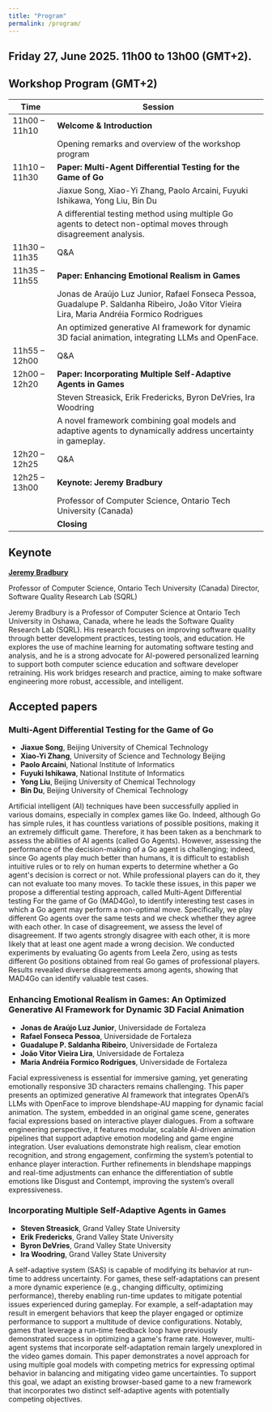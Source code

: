 ```yaml
---
title: "Program"
permalink: /program/
---
```


## Friday 27, June 2025. 11h00 to 13h00 (GMT+2). 

## Workshop Program (GMT+2)

| Time              | Session                                                                 |
|-------------------|-------------------------------------------------------------------------|
| 11h00 – 11h10     | **Welcome & Introduction**                                              |
|                   | Opening remarks and overview of the workshop program                    |
| 11h10 – 11h30     | **Paper: Multi-Agent Differential Testing for the Game of Go**          |
|                   | Jiaxue Song, Xiao-Yi Zhang, Paolo Arcaini, Fuyuki Ishikawa, Yong Liu, Bin Du |
|                   | A differential testing method using multiple Go agents to detect non-optimal moves through disagreement analysis. |
| 11h30 – 11h35     | Q&A                                                                     |
| 11h35 – 11h55     | **Paper: Enhancing Emotional Realism in Games**                         |
|                   | Jonas de Araújo Luz Junior, Rafael Fonseca Pessoa, Guadalupe P. Saldanha Ribeiro, João Vitor Vieira Lira, Maria Andréia Formico Rodrigues |
|                   | An optimized generative AI framework for dynamic 3D facial animation, integrating LLMs and OpenFace. |
| 11h55 – 12h00     | Q&A                                                                     |
| 12h00 – 12h20     | **Paper: Incorporating Multiple Self-Adaptive Agents in Games**         |
|                   | Steven Streasick, Erik Fredericks, Byron DeVries, Ira Woodring         |
|                   | A novel framework combining goal models and adaptive agents to dynamically address uncertainty in gameplay. |
| 12h20 – 12h25     | Q&A                                                                     |
| 12h25 – 13h00     | **Keynote: Jeremy Bradbury**                                             |
|                   | Professor of Computer Science, Ontario Tech University (Canada)         |
|  | **Closing** | 



## Keynote

**[Jeremy Bradbury](sqrlab.ca)**

Professor of Computer Science, Ontario Tech University (Canada)
Director, Software Quality Research Lab (SQRL)

Jeremy Bradbury is a Professor of Computer Science at Ontario Tech University in Oshawa, Canada, where he leads the Software Quality Research Lab (SQRL). His research focuses on improving software quality through better development practices, testing tools, and education. He explores the use of machine learning for automating software testing and analysis, and he is a strong advocate for AI-powered personalized learning to support both computer science education and software developer retraining. His work bridges research and practice, aiming to make software engineering more robust, accessible, and intelligent.

## Accepted papers

### Multi-Agent Differential Testing for the Game of Go

- **Jiaxue Song**, Beijing University of Chemical Technology
- **Xiao-Yi Zhang**, University of Science and Technology Beijing
- **Paolo Arcaini**, National Institute of Informatics
- **Fuyuki Ishikawa**, National Institute of Informatics
- **Yong Liu**, Beijing University of Chemical Technology
- **Bin Du**, Beijing University of Chemical Technology

Artificial intelligent (AI) techniques have been successfully applied in various domains, especially in complex games like Go. Indeed, although Go has simple rules, it has countless variations of possible positions, making it an extremely difficult game. Therefore, it has been taken as a benchmark to assess the abilities of AI agents (called Go Agents). However, assessing the performance of the decision-making of a Go agent is challenging; indeed, since Go agents play much better than humans, it is difficult to establish intuitive rules or to rely on human experts to determine whether a Go agent's decision is correct or not. While professional players can do it, they can not evaluate too many moves. To tackle these issues, in this paper we propose a differential testing approach, called Multi-Agent Differential testing For the game of Go (MAD4Go), to identify interesting test cases in which a Go agent may perform a non-optimal move. Specifically, we play different Go agents over the same tests and we check whether they agree with each other. In case of disagreement, we assess the level of disagreement. If two agents strongly disagree with each other, it is more likely that at least one agent made a wrong decision. We conducted experiments by evaluating Go agents from Leela Zero, using as tests different Go positions obtained from real Go games of professional players. Results revealed diverse disagreements among agents, showing that MAD4Go can identify valuable test cases.

### Enhancing Emotional Realism in Games: An Optimized Generative AI Framework for Dynamic 3D Facial Animation

- **Jonas de Araújo Luz Junior**, Universidade de Fortaleza
- **Rafael Fonseca Pessoa**, Universidade de Fortaleza
- **Guadalupe P. Saldanha Ribeiro**, Universidade de Fortaleza
- **João Vitor Vieira Lira**, Universidade de Fortaleza
- **Maria Andréia Formico Rodrigues**, Universidade de Fortaleza

Facial expressiveness is essential for immersive gaming, yet generating emotionally responsive 3D characters remains challenging. This paper presents an optimized generative AI framework that integrates OpenAI’s LLMs with OpenFace to improve blendshape-AU mapping for dynamic facial animation. The system, embedded in an original game scene, generates facial expressions based on interactive player dialogues. From a software engineering perspective, it features modular, scalable AI-driven animation pipelines that support adaptive emotion modeling and game engine integration. User evaluations demonstrate high realism, clear emotion recognition, and strong engagement, confirming the system’s potential to enhance player interaction. Further refinements in blendshape mappings and real-time adjustments can enhance the differentiation of subtle emotions like Disgust and Contempt, improving the system’s overall expressiveness.

### Incorporating Multiple Self-Adaptive Agents in Games

- **Steven Streasick**, Grand Valley State University
- **Erik Fredericks**, Grand Valley State University
- **Byron DeVries**, Grand Valley State University
- **Ira Woodring**, Grand Valley State University

A self-adaptive system (SAS) is capable of modifying its behavior at run-time to address uncertainty. For games, these self-adaptations can present a more dynamic experience (e.g., changing difficulty, optimizing performance), thereby enabling run-time updates to mitigate potential issues experienced during gameplay. For example, a self-adaptation may result in emergent behaviors that keep the player engaged or optimize performance to support a multitude of device configurations. Notably, games that leverage a run-time feedback loop have previously demonstrated success in optimizing a game's frame rate. However, multi-agent systems that incorporate self-adaptation remain largely unexplored in the video games domain.  This paper demonstrates a novel approach for using multiple goal models with competing metrics for expressing optimal behavior in balancing and mitigating video game uncertainties. To support this goal, we adapt an existing browser-based game to a new framework that incorporates two distinct self-adaptive agents with potentially competing objectives.
